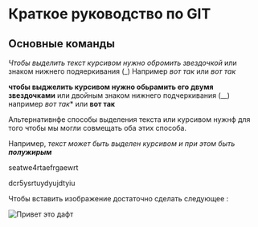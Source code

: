 # Краткое руководство по GIT
## **Основные команды**

*Чтобы выделить текст курсивом нужно обромить звездочкой* или  знаком нижнего подяеркивания (_) Например *вот так* или _вот так_

**чтобы выджелить курсивом нужно обьрамить его двумя  звездочками**
или двойным знаком нижнего подчеркивания (__) например *вот так** или __вот так__

Альтернативнфе способы выделения текста или курсивом нужнф для того чтобы мы могли совмещать оба этих способа. 

Например, _текст может быть выделен курсивом и при этом быть **полужирым**_


seatwe4rtaefrgaewrt

dcr5ysrtuydyujdtyiu


Чтобы вставить изображение достаточно сделать следующее :

![Привет это дафт](daft.jpg)
